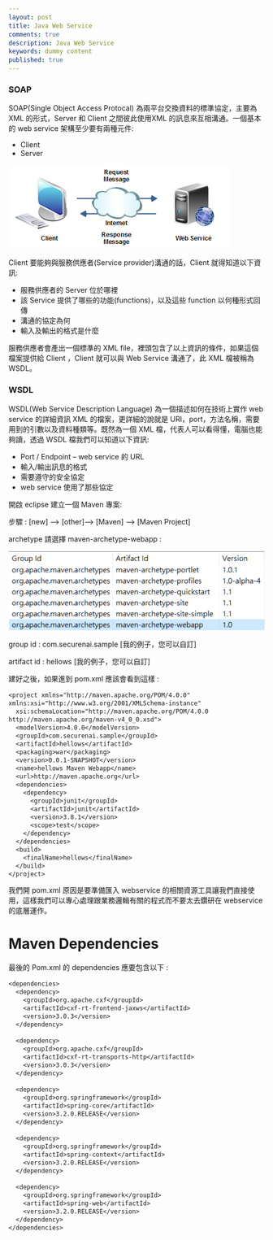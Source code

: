 ```yaml
---
layout: post
title: Java Web Service
comments: true
description: Java Web Service
keywords: dummy content
published: true
---
```

### SOAP

SOAP(Single Object Access Protocal) 為兩平台交換資料的標準協定，主要為 XML 的形式，Server 和 Client 之間彼此使用XML 的訊息來互相溝通。一個基本的 web service 架構至少要有兩種元件:

* Client
* Server

![ws_intro_01.png](/assets/images/post_images/ws_intro_01.png)

Client 要能夠與服務供應者(Service provider)溝通的話，Client 就得知道以下資訊:

* 服務供應者的 Server 位於哪裡
* 該 Service 提供了哪些的功能(functions)，以及這些 function 以何種形式回傳
* 溝通的協定為何
* 輸入及輸出的格式是什麼

服務供應者會產出一個標準的 XML file，裡頭包含了以上資訊的條件，如果這個檔案提供給 Client ，Client 就可以與 Web Service 溝通了，此 XML 檔被稱為 WSDL。


### WSDL

WSDL(Web Service Description Language) 為一個描述如何在技術上實作 web service 的詳細資訊 XML 的檔案，更詳細的說就是 URI，port，方法名稱，需要用到的引數以及資料種類等。既然為一個 XML 檔，代表人可以看得懂，電腦也能夠讀，透過 WSDL 檔我們可以知道以下資訊:

* Port / Endpoint –  web service 的 URL
* 輸入/輸出訊息的格式
* 需要遵守的安全協定
* web service 使用了那些協定


開啟 eclipse 建立一個 Maven 專案:

步驟 : [new] --> [other]--> [Maven] --> [Maven Project]

<!--![ws1.png](/assets/images/post_images/ws1.png)-->

archetype 請選擇 maven-archetype-webapp : 

![ws2.png](/assets/images/post_images/ws2.png)

group id : com.securenai.sample [我的例子，您可以自訂]

artifact id : hellows [我的例子，您可以自訂]

建好之後，如果進到 pom.xml 應該會看到這樣 : 

```
<project xmlns="http://maven.apache.org/POM/4.0.0" xmlns:xsi="http://www.w3.org/2001/XMLSchema-instance"
  xsi:schemaLocation="http://maven.apache.org/POM/4.0.0 http://maven.apache.org/maven-v4_0_0.xsd">
  <modelVersion>4.0.0</modelVersion>
  <groupId>com.securenai.sample</groupId>
  <artifactId>hellows</artifactId>
  <packaging>war</packaging>
  <version>0.0.1-SNAPSHOT</version>
  <name>hellows Maven Webapp</name>
  <url>http://maven.apache.org</url>
  <dependencies>
    <dependency>
      <groupId>junit</groupId>
      <artifactId>junit</artifactId>
      <version>3.8.1</version>
      <scope>test</scope>
    </dependency>
  </dependencies>
  <build>
    <finalName>hellows</finalName>
  </build>
</project>
```
我們開 pom.xml 原因是要準備匯入 webservice 的相關資源工具讓我們直接使用，這樣我們可以專心處理跟業務邏輯有關的程式而不要太去鑽研在 webservice 的底層運作。

# Maven Dependencies

最後的 Pom.xml 的 dependencies 應要包含以下 :
```
<dependencies>
  <dependency>
	<groupId>org.apache.cxf</groupId>
	<artifactId>cxf-rt-frontend-jaxws</artifactId>
	<version>3.0.3</version>
  </dependency>
        
  <dependency>
	<groupId>org.apache.cxf</groupId>
	<artifactId>cxf-rt-transports-http</artifactId>
	<version>3.0.3</version>
  </dependency>
        
  <dependency>
	<groupId>org.springframework</groupId>
	<artifactId>spring-core</artifactId>
	<version>3.2.0.RELEASE</version>
  </dependency>

  <dependency>
	<groupId>org.springframework</groupId>
	<artifactId>spring-context</artifactId>
	<version>3.2.0.RELEASE</version>
  </dependency>

  <dependency>
	<groupId>org.springframework</groupId>
	<artifactId>spring-web</artifactId>
	<version>3.2.0.RELEASE</version>
  </dependency>
</dependencies>
```
